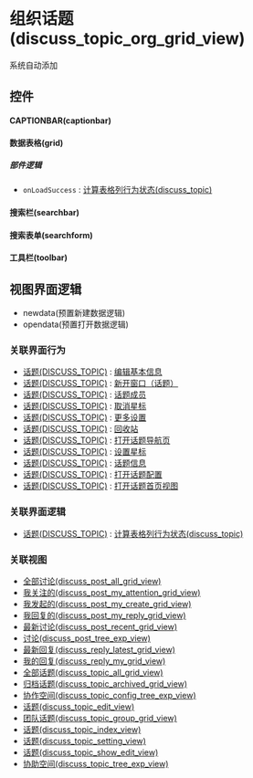 # 组织话题(discuss_topic_org_grid_view)  <!-- {docsify-ignore-all} -->


系统自动添加



## 控件
#### CAPTIONBAR(captionbar)
#### 数据表格(grid)

##### 部件逻辑
* `onLoadSuccess` : [计算表格列行为状态(discuss_topic)](module/Team/discuss_topic/uilogic/calc_column_action_state)
#### 搜索栏(searchbar)
#### 搜索表单(searchform)
#### 工具栏(toolbar)

## 视图界面逻辑
  * newdata(预置新建数据逻辑)
  * opendata(预置打开数据逻辑)


### 关联界面行为
  * [话题(DISCUSS_TOPIC)](module/Team/discuss_topic) : [编辑基本信息](module/Team/discuss_topic#界面行为)
  * [话题(DISCUSS_TOPIC)](module/Team/discuss_topic) : [新开窗口（话题）](module/Team/discuss_topic#界面行为)
  * [话题(DISCUSS_TOPIC)](module/Team/discuss_topic) : [话题成员](module/Team/discuss_topic#界面行为)
  * [话题(DISCUSS_TOPIC)](module/Team/discuss_topic) : [取消星标](module/Team/discuss_topic#界面行为)
  * [话题(DISCUSS_TOPIC)](module/Team/discuss_topic) : [更多设置](module/Team/discuss_topic#界面行为)
  * [话题(DISCUSS_TOPIC)](module/Team/discuss_topic) : [回收站](module/Team/discuss_topic#界面行为)
  * [话题(DISCUSS_TOPIC)](module/Team/discuss_topic) : [打开话题导航页](module/Team/discuss_topic#界面行为)
  * [话题(DISCUSS_TOPIC)](module/Team/discuss_topic) : [设置星标](module/Team/discuss_topic#界面行为)
  * [话题(DISCUSS_TOPIC)](module/Team/discuss_topic) : [话题信息](module/Team/discuss_topic#界面行为)
  * [话题(DISCUSS_TOPIC)](module/Team/discuss_topic) : [打开话题配置](module/Team/discuss_topic#界面行为)
  * [话题(DISCUSS_TOPIC)](module/Team/discuss_topic) : [打开话题首页视图](module/Team/discuss_topic#界面行为)

### 关联界面逻辑
  * [话题(DISCUSS_TOPIC)](module/Team/discuss_topic) : [计算表格列行为状态(discuss_topic)](module/Team/discuss_topic/uilogic/calc_column_action_state)

### 关联视图
  * [全部讨论(discuss_post_all_grid_view)](app/view/discuss_post_all_grid_view)
  * [我关注的(discuss_post_my_attention_grid_view)](app/view/discuss_post_my_attention_grid_view)
  * [我发起的(discuss_post_my_create_grid_view)](app/view/discuss_post_my_create_grid_view)
  * [我回复的(discuss_post_my_reply_grid_view)](app/view/discuss_post_my_reply_grid_view)
  * [最新讨论(discuss_post_recent_grid_view)](app/view/discuss_post_recent_grid_view)
  * [讨论(discuss_post_tree_exp_view)](app/view/discuss_post_tree_exp_view)
  * [最新回复(discuss_reply_latest_grid_view)](app/view/discuss_reply_latest_grid_view)
  * [我的回复(discuss_reply_my_grid_view)](app/view/discuss_reply_my_grid_view)
  * [全部话题(discuss_topic_all_grid_view)](app/view/discuss_topic_all_grid_view)
  * [归档话题(discuss_topic_archived_grid_view)](app/view/discuss_topic_archived_grid_view)
  * [协作空间(discuss_topic_config_tree_exp_view)](app/view/discuss_topic_config_tree_exp_view)
  * [话题(discuss_topic_edit_view)](app/view/discuss_topic_edit_view)
  * [团队话题(discuss_topic_group_grid_view)](app/view/discuss_topic_group_grid_view)
  * [话题(discuss_topic_index_view)](app/view/discuss_topic_index_view)
  * [话题(discuss_topic_setting_view)](app/view/discuss_topic_setting_view)
  * [话题(discuss_topic_show_edit_view)](app/view/discuss_topic_show_edit_view)
  * [协助空间(discuss_topic_tree_exp_view)](app/view/discuss_topic_tree_exp_view)

<script>
 const { createApp } = Vue
  createApp({
    data() {
      return {

      }
    }
  }).use(ElementPlus).mount('#app')
</script>